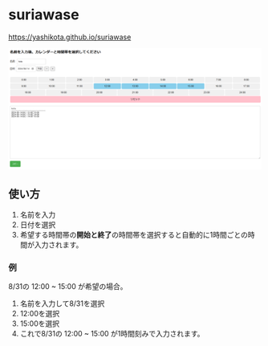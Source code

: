 # suriawase

<https://yashikota.github.io/suriawase>

![image](image.png)

## 使い方

1. 名前を入力
2. 日付を選択
3. 希望する時間帯の**開始と終了**の時間帯を選択すると自動的に1時間ごとの時間が入力されます。  

### 例

8/31の 12:00 ~ 15:00 が希望の場合。  

1. 名前を入力して8/31を選択
2. 12:00を選択
3. 15:00を選択
4. これで8/31の 12:00 ~ 15:00 が1時間刻みで入力されます。  
